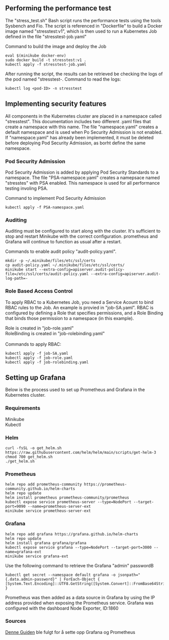 ## Performing the performance test
The "stress_test.sh" Bash script runs the performance tests using the tools Sysbench and Fio. The script is referenced in "Dockerfile" to build a Docker image named "stresstest:v1", which is then used to run a Kubernetes Job defined in the file "stresstest-job.yaml"

Command to build the image and deploy the Job
```
eval $(minikube docker-env)
sudo docker build -t stresstest:v1 .
kubectl apply -f stresstest-job.yaml
```
After running the script, the results can be retrieved be checking the logs of the pod named "stresstest-<PodID>.
Command to read the logs:
```
kubectl log <pod-ID> -n stresstest
```
## Implementing security features
All components in the Kubernetes cluster are placed in a namespace called "stresstest". This documentation includes two different .yaml files that create a namespace with this name. The file "namespace.yaml" creates a default namespace and is used when Po Security Admission is not enabled. If "namespace.yaml" has already been implemented, it must be deleted before deploying Pod Security Admission, as borht define the same namespace.

### Pod Security Admission
Pod Security Admission is added by applying Pod Security Standards to a namespace.
The file "PSA-namespace.yaml" creates a namepsace named "stresstes" with PSA enabled. This namespace is used for all performance testing involing PSA.

Command to implement Pod Security Admission
```
kubectl apply -f PSA-namespace.yaml
```

### Auditing
Auditing must be configured to start along with the cluster. It's sufficient to stop and restart Minikube with the correct configuration. prometheus and Grafana will continue to function as usual after a restart.

Commands to enable audit policy "audit-policy.yaml".
```
mkdir -p ~/.minikube/files/etc/ssl/certs
cp audit-policy.yaml ~/.minikube/files/etc/ssl/certs/
minikube start --extra-config=apiserver.audit-policy-file=/etc/ssl/certs/audit-policy.yaml --extra-config=apiserver.audit-log-path=-
```

### Role Based Access Control
To apply RBAC to a Kubernetes Job, you need a Service Acount to bind RBAC rules to the Job.
An example is provied in "job-SA.yaml".
RBAC is configured by defining a Role that specifies permissions, and a Role Binding that binds those permission to a namespace (in this example).

Role is created in "job-role.yaml" <br />
RoleBinding is created in "job-rolebinding.yaml" <br />
<br />
Commands to apply RBAC:
```
kubectl apply -f job-SA.yaml
kubectl apply -f job-role.yaml
kubectl apply -f job-rolebinding.yaml
```

## Setting up Grafana
Below is the process used to set up Prometheus and Grafana in the Kubernetes cluster.
### Requirements <br />
Minikube <br />
Kubectl  <br />
### Helm <br />
```
curl -fsSL -o get_helm.sh https://raw.githubusercontent.com/helm/helm/main/scripts/get-helm-3
chmod 700 get_helm.sh 
./get_helm.sh
```
### Prometheus
```
helm repo add prometheus-community https://prometheus-community.github.io/helm-charts
helm repo update
helm install prometheus prometheus-community/prometheus
kubectl expose service prometheus-server --type=NodePort --target-port=9090 --name=prometheus-server-ext
minikube service prometheus-server-ext
```
### Grafana
```
helm repo add grafana https://grafana.github.io/helm-charts 
helm repo update
helm install grafana grafana/grafana
kubectl expose service grafana --type=NodePort --target-port=3000 --name=grafana-ext
minikube service grafana-ext
```
Use the following command to retrieve the Grafana "admin" passwordB
```
kubectl get secret --namespace default grafana -o jsonpath="{.data.admin-password}" | ForEach-Object { [System.Text.Encoding]::UTF8.GetString([System.Convert]::FromBase64String($_)) }
```
Prometheus was then added as a data source in Grafana by using the IP address provided when exposing the Prometheus service.
Grafana was configured with the dashboard Node Exporter, ID:1860

### Sources
[Denne Guiden](https://medium.com/@gayatripawar401/deploy-prometheus-and-grafana-on-kubernetes-using-helm-5aa9d4fbae66) ble fulgt for å sette opp Grafana og Prometheus <br />
